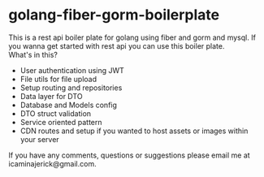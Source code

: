 # golang-fiber-gorm-boilerplate
This is a rest api boiler plate for golang using fiber and gorm and mysql. If you wanna get started with rest api you can use this boiler plate.
<br/>
What's in this?
<ul>
  <li>User authentication using JWT</li>
  <li>File utils for file upload</li>
  <li>Setup routing and repositories</li>
  <li>Data layer for DTO</li>
  <li>Database and Models config</li>
  <li>DTO struct validation</li>
  <li>Service oriented pattern</li>
  <li>CDN routes and setup if you wanted to host assets or images within your server</li>
</ul>
If you have any comments, questions or suggestions please email me at icaminajerick@gmail.com.
